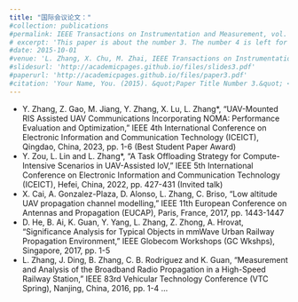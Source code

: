 ```yaml
---
title: "国际会议论文："
#collection: publications
#permalink: IEEE Transactions on Instrumentation and Measurement, vol. 72, pp. 1-11, 2023, Art no. 5501011. (JCR Q1)
# excerpt: 'This paper is about the number 3. The number 4 is left for future work.'
#date: 2015-10-01
#venue: 'L. Zhang, X. Chu, M. Zhai, IEEE Transactions on Instrumentation and Measurement, vol. 72, pp. 1-11, 2023, Art no. 5501011. (JCR Q1)'
#slidesurl: 'http://academicpages.github.io/files/slides3.pdf'
#paperurl: 'http://academicpages.github.io/files/paper3.pdf'
#citation: 'Your Name, You. (2015). &quot;Paper Title Number 3.&quot; <i>Journal 1</i>. 1(3).'
---
```

* Y. Zhang, Z. Gao, M. Jiang, Y. Zhang, X. Lu, L. Zhang*, “UAV-Mounted RIS Assisted UAV Communications Incorporating NOMA: Performance Evaluation and Optimization,” IEEE 4th International Conference on Electronic Information and Communication Technology (ICEICT), Qingdao, China, 2023, pp. 1-6 (Best Student Paper Award)
* Y. Zou, L. Lin and L. Zhang*, “A Task Offloading Strategy for Compute-Intensive Scenarios in UAV-Assisted IoV,” IEEE 5th International Conference on Electronic Information and Communication Technology (ICEICT), Hefei, China, 2022, pp. 427-431 (Invited talk)
* X. Cai, A. Gonzalez-Plaza, D. Alonso, L. Zhang, C. Briso, “Low altitude UAV propagation channel modelling,” IEEE 11th European Conference on Antennas and Propagation (EUCAP), Paris, France, 2017, pp. 1443-1447
* D. He, B. Ai, K. Guan, Y. Yang, L. Zhang, Z. Zhong, A. Hrovat, “Significance Analysis for Typical Objects in mmWave Urban Railway Propagation Environment,” IEEE Globecom Workshops (GC Wkshps), Singapore, 2017, pp. 1-5
* L. Zhang, J. Ding, B. Zhang, C. B. Rodriguez and K. Guan, “Measurement and Analysis of the Broadband Radio Propagation in a High-Speed Railway Station,” IEEE 83rd Vehicular Technology Conference (VTC Spring), Nanjing, China, 2016, pp. 1-4
…
